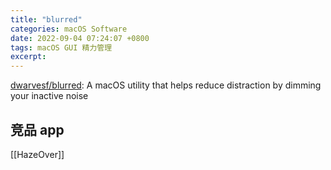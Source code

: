 ```yaml
---
title: "blurred"
categories: macOS Software
date: 2022-09-04 07:24:07 +0800
tags: macOS GUI 精力管理
excerpt: 
---
```



[dwarvesf/blurred](https://github.com/dwarvesf/Blurred): A macOS utility that helps reduce distraction by dimming your inactive noise

## 竞品 app

[[HazeOver]]


